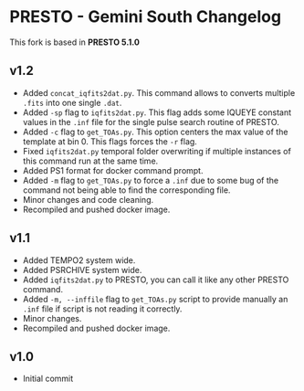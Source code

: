 # PRESTO - Gemini South Changelog 
This fork is based in **PRESTO 5.1.0**

## v1.2
- Added `concat_iqfits2dat.py`. This command allows to converts multiple `.fits` into one single `.dat`.
- Added `-sp` flag to `iqfits2dat.py`. This flag adds some IQUEYE constant values in the `.inf` file for the single pulse search routine of PRESTO.
- Added `-c` flag to `get_TOAs.py`. This option centers the max value of the template at bin 0. This flags forces the `-r` flag.
- Fixed `iqfits2dat.py` temporal folder overwriting if multiple instances of this command run at the same time.
- Added PS1 format for docker command prompt.
- Added `-m` flag to `get_TOAs.py` to force a `.inf` due to some bug of the command not being able to find the corresponding file.
- Minor changes and code cleaning.
- Recompiled and pushed docker image.

## v1.1
- Added TEMPO2 system wide.
- Added PSRCHIVE system wide.
- Added `iqfits2dat.py` to PRESTO, you can call it like any other PRESTO command.
- Added `-m, --inffile` flag to `get_TOAs.py` script to provide manually an `.inf` file if script is not reading it correctly.
- Minor changes.
- Recompiled and pushed docker image.

## v1.0
- Initial commit
